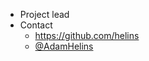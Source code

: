 - Project lead
- Contact
	- https://github.com/helins
	- [@AdamHelins](https://mobile.twitter.com/adamhelins)